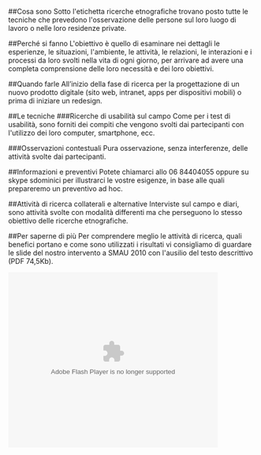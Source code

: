 ##Cosa sono
Sotto l'etichetta ricerche etnografiche trovano posto tutte le tecniche che prevedono l'osservazione delle persone sul loro luogo di lavoro o nelle loro residenze private.

##Perché si fanno
L'obiettivo è quello di esaminare nei dettagli le esperienze, le situazioni, l'ambiente, le attività, le relazioni, le interazioni e i processi da loro svolti nella vita di ogni giorno, per arrivare ad avere una completa comprensione delle loro necessità e dei loro obiettivi.

##Quando farle
All’inizio della fase di ricerca per la progettazione di un nuovo prodotto digitale (sito web, intranet, apps per dispositivi mobili) o prima di iniziare un redesign.

##Le tecniche
###Ricerche di usabilità sul campo
Come per i test di usabilità, sono forniti dei compiti che vengono svolti dai partecipanti con l'utilizzo dei loro computer, smartphone, ecc.

###Osservazioni contestuali
Pura osservazione, senza interferenze, delle attività svolte dai partecipanti.

##Informazioni e preventivi
Potete chiamarci allo 06 84404055 oppure su skype sdominici per illustrarci le vostre esigenze, in base alle quali prepareremo un preventivo ad hoc.

##Attività di ricerca collaterali e alternative
Interviste sul campo e diari, sono attività svolte con modalità differenti ma che perseguono lo stesso obiettivo delle ricerche etnografiche.

##Per saperne di più
Per comprendere meglio le attività di ricerca, quali benefici portano e come sono utilizzati i risultati vi consigliamo di guardare le slide del nostro intervento a SMAU 2010 con l'ausilio del testo descrittivo (PDF 74,5Kb).

<param name="movie" value="http://static.slidesharecdn.com/swf/ssplayer2.swf?doc=smau2010-presentazioneiwa-101025034417-phpapp02&amp;stripped_title=innovare-per-le-persone-smau2010&amp;userName=sdominici"><param name="allowFullScreen" value="true"><param name="allowScriptAccess" value="always"><embed name="__sse5550452" src="http://static.slidesharecdn.com/swf/ssplayer2.swf?doc=smau2010-presentazioneiwa-101025034417-phpapp02&amp;stripped_title=innovare-per-le-persone-smau2010&amp;userName=sdominici" type="application/x-shockwave-flash" allowscriptaccess="always" allowfullscreen="true" height="355" width="425">

